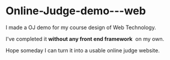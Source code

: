 # Online-Judge-demo---web

I made a OJ demo for my course design of Web Technology.

I've completed it **without any front end framework**  on my own.

Hope someday I can turn it into a usable online judge website. 
